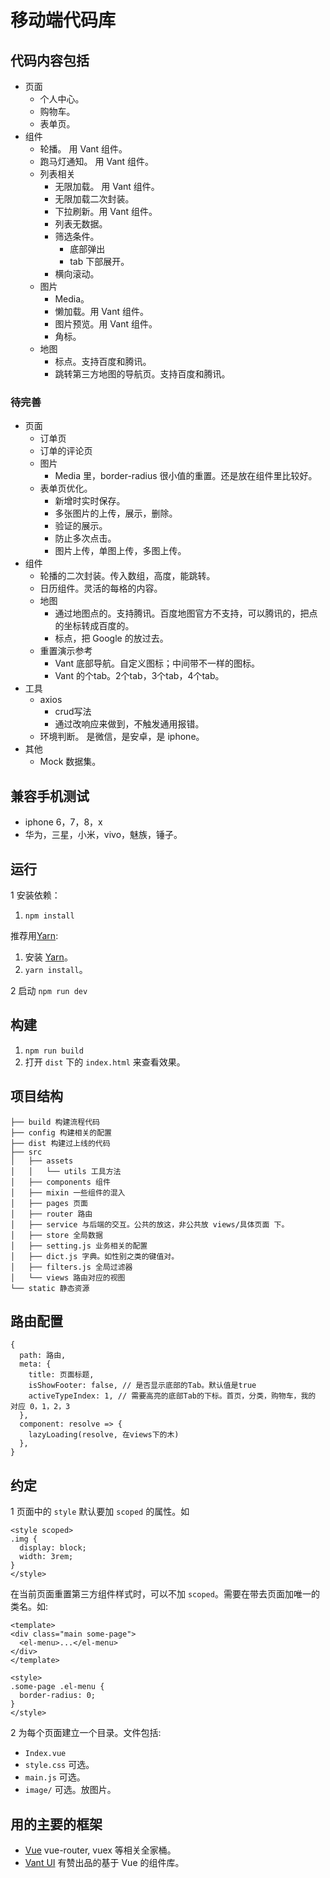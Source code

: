 # 移动端代码库
## 代码内容包括
* 页面
  * 个人中心。
  * 购物车。
  * 表单页。
* 组件
  * 轮播。 用 Vant 组件。
  * 跑马灯通知。 用 Vant 组件。
  * 列表相关
    * 无限加载。 用 Vant 组件。
    * 无限加载二次封装。
    * 下拉刷新。用 Vant 组件。
    * 列表无数据。
    * 筛选条件。
      * 底部弹出
      * tab 下部展开。
    * 横向滚动。
  * 图片
    * Media。
    * 懒加载。用 Vant 组件。
    * 图片预览。用 Vant 组件。
    * 角标。
  * 地图
    * 标点。支持百度和腾讯。
    * 跳转第三方地图的导航页。支持百度和腾讯。

### 待完善
* 页面
  * 订单页
  * 订单的评论页
  * 图片
    * Media 里，border-radius 很小值的重置。还是放在组件里比较好。
  * 表单页优化。
    * 新增时实时保存。
    * 多张图片的上传，展示，删除。
    * 验证的展示。
    * 防止多次点击。
    * 图片上传，单图上传，多图上传。
* 组件
  * 轮播的二次封装。传入数组，高度，能跳转。
  * 日历组件。灵活的每格的内容。
  * 地图
    * 通过地图点的。支持腾讯。百度地图官方不支持，可以腾讯的，把点的坐标转成百度的。
    * 标点，把 Google 的放过去。
  * 重置演示参考
    * Vant 底部导航。自定义图标；中间带不一样的图标。
    * Vant 的个tab。2个tab，3个tab，4个tab。
* 工具
  * axios
    * crud写法
    * 通过改响应来做到，不触发通用报错。
  * 环境判断。 是微信，是安卓，是 iphone。
* 其他
  * Mock 数据集。

## 兼容手机测试
* iphone 6，7，8，x
* 华为，三星，小米，vivo，魅族，锤子。

## 运行
1 安装依赖：  

1. `npm install`

推荐用[Yarn](https://yarnpkg.com/en/docs/install):
1. 安装 [Yarn](https://yarnpkg.com/en/docs/install)。
1. `yarn install`。

2 启动 `npm run dev`

## 构建
1. `npm run build`
1. 打开 `dist` 下的 `index.html` 来查看效果。

## 项目结构
```
├── build 构建流程代码
├── config 构建相关的配置
├── dist 构建过上线的代码
├── src
│   ├── assets 
│   │   └── utils 工具方法
│   ├── components 组件
│   ├── mixin 一些组件的混入
│   ├── pages 页面
│   ├── router 路由
│   ├── service 与后端的交互。公共的放这，非公共放 views/具体页面 下。
│   ├── store 全局数据
│   ├── setting.js 业务相关的配置
│   ├── dict.js 字典。如性别之类的键值对。
│   ├── filters.js 全局过滤器
│   └── views 路由对应的视图
└── static 静态资源
```

## 路由配置
```
{
  path: 路由,
  meta: {
    title: 页面标题, 
    isShowFooter: false, // 是否显示底部的Tab。默认值是true
    activeTypeIndex: 1, // 需要高亮的底部Tab的下标。首页，分类，购物车，我的 对应 0，1，2，3
  },
  component: resolve => {
    lazyLoading(resolve, 在views下的木)
  },
}
```

## 约定
1 页面中的 `style` 默认要加 `scoped` 的属性。如
```
<style scoped>
.img {
  display: block;
  width: 3rem;
}
</style>
```

在当前页面重置第三方组件样式时，可以不加 `scoped`。需要在带去页面加唯一的类名。如:  

```
<template>
<div class="main some-page">
  <el-menu>...</el-menu>
</div>
</template>

<style>
.some-page .el-menu {
  border-radius: 0;
}
</style>
```

2 为每个页面建立一个目录。文件包括:
* `Index.vue` 
* `style.css` 可选。
* `main.js` 可选。
* `image/` 可选。放图片。

## 用的主要的框架
* [Vue](http://vuejs.org/) vue-router, vuex 等相关全家桶。
* [Vant UI](https://www.youzanyun.com/zanui/vant#/zh-CN/component/intro) 有赞出品的基于 Vue 的组件库。